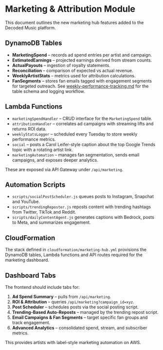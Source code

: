 # Marketing & Attribution Module

This document outlines the new marketing hub features added to the Decoded Music platform.

## DynamoDB Tables
- **MarketingSpend** – records ad spend entries per artist and campaign.
- **EstimatedEarnings** – projected earnings derived from stream counts.
- **ActualPayouts** – ingestion of royalty statements.
- **Reconciliation** – comparison of expected vs actual revenue.
- **WeeklyArtistStats** – metrics used for attribution calculations.
- **FanSegments** – stores fan emails tagged with engagement segments for targeted outreach.
  See [weekly-performance-tracking.md](weekly-performance-tracking.md) for the
  table schema and logging workflow.

## Lambda Functions
- `marketingSpendHandler` – CRUD interface for the `MarketingSpend` table.
- `attributionHandler` – correlates ad campaigns with streaming lifts and returns ROI data.
- `weeklyStatsLogger` – scheduled every Tuesday to store weekly performance metrics.
- `social` – posts a Carol Leifer-style caption about the top Google Trends topic with a rotating artist link.
- `marketingAutomation` – manages fan segmentation, sends email campaigns, and exposes deeper analytics.

These are exposed via API Gateway under `/api/marketing`.

## Automation Scripts
- `scripts/socialPostScheduler.js` queues posts to Instagram, Snapchat and YouTube.
- `scripts/trendingReposter.js` reposts content with trending hashtags from Twitter, TikTok and Reddit.
- `scripts/dailyContentAgent.js` generates captions with Bedrock, posts to Meta, and summarizes engagement.

## CloudFormation
The stack defined in `cloudformation/marketing-hub.yml` provisions the DynamoDB tables, Lambda functions and API routes required for the marketing dashboard.

## Dashboard Tabs
The frontend should include tabs for:
1. **Ad Spend Summary** – pulls from `/api/marketing`.
2. **ROI & Attribution** – queries `/api/marketing?campaign_id=xyz`.
3. **Post Scheduler** – schedules posts via the social posting script.
4. **Trending-Based Auto-Reposts** – managed by the trending repost script.
5. **Email Campaigns & Fan Segments** – target specific fan groups and track engagement.
6. **Advanced Analytics** – consolidated spend, stream, and subscriber metrics.

This provides artists with label-style marketing automation on AWS.
